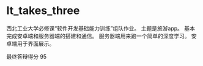 # It_takes_three
西北工业大学必修课“软件开发基础能力训练”组队作业。
主题是旅游app。
基本完成安卓端和服务器端的搭建和通信。
服务器端用来跑一个简单的深度学习。
安卓端用于界面展示。

最终答辩得分 95
